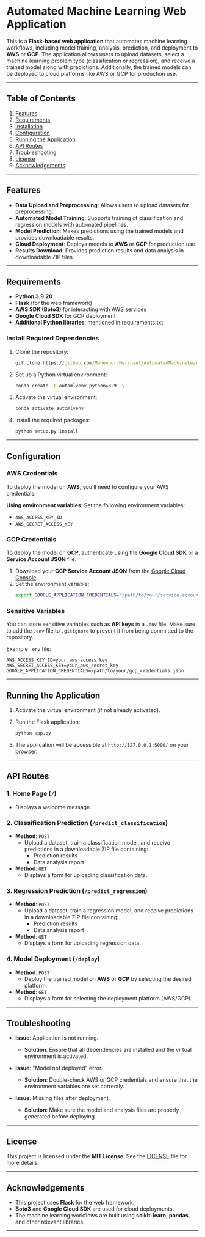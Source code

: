 

# Automated Machine Learning Web Application

This is a **Flask-based web application** that automates machine learning workflows, including model training, analysis, prediction, and deployment to **AWS** or **GCP**. The application allows users to upload datasets, select a machine learning problem type (classification or regression), and receive a trained model along with predictions. Additionally, the trained models can be deployed to cloud platforms like AWS or GCP for production use.

---

## Table of Contents

1. [Features](#features)
2. [Requirements](#requirements)
3. [Installation](#installation)
4. [Configuration](#configuration)
5. [Running the Application](#running-the-application)
6. [API Routes](#api-routes)
7. [Troubleshooting](#troubleshooting)
8. [License](#license)
9. [Acknowledgements](#acknowledgements)

---

## Features

- **Data Upload and Preprocessing**: Allows users to upload datasets for preprocessing.
- **Automated Model Training**: Supports training of classification and regression models with automated pipelines.
- **Model Prediction**: Makes predictions using the trained models and provides downloadable results.
- **Cloud Deployment**: Deploys models to **AWS** or **GCP** for production use.
- **Results Download**: Provides prediction results and data analysis in downloadable ZIP files.

---
## Requirements

- **Python 3.9.20**
- **Flask** (for the web framework)
- **AWS SDK (Boto3)** for interacting with AWS services
- **Google Cloud SDK** for GCP deployment
- **Additional Python libraries**: mentioned in requirements.txt
### Install Required Dependencies

1. Clone the repository:
   ```cmd
   git clone https://github.com/Mahenoor-Merchant/AutomatedMachineLearning.git
   ```

2. Set up a Python virtual environment:
   ```cmd
   conda create -p automlvenv python=3.9 -y
   ```

3. Activate the virtual environment:

     ```cmd
     conda activate automlvenv
     ```

4. Install the required packages:
   ```cmd
   python setup.py install
   ```

---

## Configuration

### AWS Credentials

To deploy the model on **AWS**, you'll need to configure your AWS credentials:

 **Using environment variables**: Set the following environment variables:
   - `AWS_ACCESS_KEY_ID`
   - `AWS_SECRET_ACCESS_KEY`



### GCP Credentials

To deploy the model on **GCP**, authenticate using the **Google Cloud SDK** or a **Service Account JSON** file.

1. Download your **GCP Service Account JSON** from the [Google Cloud Console](https://console.cloud.google.com/).
2. Set the environment variable:
   ```bash
   export GOOGLE_APPLICATION_CREDENTIALS="/path/to/your/service-account-file.json"
   ```

### Sensitive Variables

You can store sensitive variables such as **API keys** in a `.env` file. Make sure to add the `.env` file to `.gitignore` to prevent it from being committed to the repository.

Example `.env` file:
```
AWS_ACCESS_KEY_ID=your_aws_access_key
AWS_SECRET_ACCESS_KEY=your_aws_secret_key
GOOGLE_APPLICATION_CREDENTIALS=/path/to/your/gcp_credentials.json
```

---

## Running the Application

1. Activate the virtual environment (if not already activated).

2. Run the Flask application:
   ```cmd
   python app.py
   ```

3. The application will be accessible at `http://127.0.0.1:5000/` on your browser.

---

## API Routes

### 1. **Home Page (`/`)**
   - Displays a welcome message.

### 2. **Classification Prediction (`/predict_classification`)**
   - **Method**: `POST`
     - Upload a dataset, train a classification model, and receive predictions in a downloadable ZIP file containing:
       - Prediction results
       - Data analysis report
   - **Method**: `GET`
     - Displays a form for uploading classification data.

### 3. **Regression Prediction (`/predict_regression`)**
   - **Method**: `POST`
     - Upload a dataset, train a regression model, and receive predictions in a downloadable ZIP file containing:
       - Prediction results
       - Data analysis report
   - **Method**: `GET`
     - Displays a form for uploading regression data.

### 4. **Model Deployment (`/deploy`)**
   - **Method**: `POST`
     - Deploy the trained model on **AWS** or **GCP** by selecting the desired platform.
   - **Method**: `GET`
     - Displays a form for selecting the deployment platform (AWS/GCP).

---

## Troubleshooting

- **Issue**: Application is not running.
  - **Solution**: Ensure that all dependencies are installed and the virtual environment is activated.

- **Issue**: "Model not deployed" error.
  - **Solution**: Double-check AWS or GCP credentials and ensure that the environment variables are set correctly.

- **Issue**: Missing files after deployment.
  - **Solution**: Make sure the model and analysis files are properly generated before deploying.

---

## License

This project is licensed under the **MIT License**. See the [LICENSE](LICENSE) file for more details.

---

## Acknowledgements

- This project uses **Flask** for the web framework.
- **Boto3** and **Google Cloud SDK** are used for cloud deployments.
- The machine learning workflows are built using **scikit-learn**, **pandas**, and other relevant libraries.

---
